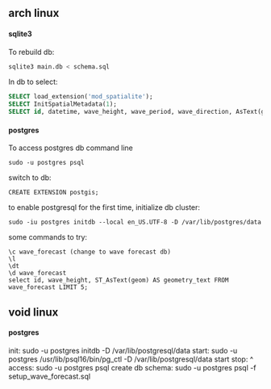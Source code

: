 ## arch linux

#### sqlite3

To rebuild db: 
```bash
sqlite3 main.db < schema.sql
```

In db to select: 
```sql
SELECT load_extension('mod_spatialite');
SELECT InitSpatialMetadata(1);
SELECT id, datetime, wave_height, wave_period, wave_direction, AsText(geom) AS geom_text FROM wave_forecast;
```

#### postgres

To access postgres db command line
```
sudo -u postgres psql
```

switch to db: 
```
CREATE EXTENSION postgis;
```

to enable postgresql for the first time, initialize db cluster: 
```
sudo -iu postgres initdb --local en_US.UTF-8 -D /var/lib/postgres/data
```

some commands to try: 
```
\c wave_forecast (change to wave forecast db)
\l
\dt
\d wave_forecast
select id, wave_height, ST_AsText(geom) AS geometry_text FROM wave_forecast LIMIT 5;
```

## void linux 

#### postgres
init: sudo -u postgres initdb -D /var/lib/postgresql/data
start: sudo -u postgres /usr/lib/psql16/bin/pg_ctl -D /var/lib/postgresql/data start
stop: ^ 
access: sudo -u postgres psql
create db schema: sudo -u postgres psql -f setup_wave_forecast.sql
